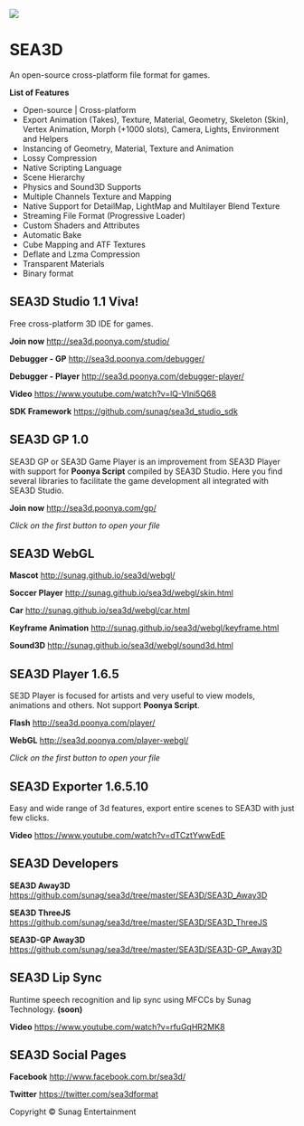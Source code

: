 [<img src="http://sunag.github.io/sea3d/tags/Top-BlackClean.jpg"/>](http://sea3d.poonya.com/)

SEA3D
==

An open-source cross-platform file format for games.

**List of Features**

* Open-source | Cross-platform
* Export Animation (Takes), Texture, Material, Geometry, Skeleton (Skin), Vertex Animation, Morph (+1000 slots), Camera, Lights, Environment and Helpers
* Instancing of Geometry, Material, Texture and Animation
* Lossy Compression
* Native Scripting Language
* Scene Hierarchy
* Physics and Sound3D Supports
* Multiple Channels Texture and Mapping
* Native Support for DetailMap, LightMap and Multilayer Blend Texture
* Streaming File Format (Progressive Loader)
* Custom Shaders and Attributes
* Automatic Bake
* Cube Mapping and ATF Textures
* Deflate and Lzma Compression
* Transparent Materials
* Binary format

SEA3D Studio 1.1 Viva!
--
Free cross-platform 3D IDE for games.

**Join now** http://sea3d.poonya.com/studio/

**Debugger - GP** http://sea3d.poonya.com/debugger/

**Debugger - Player** http://sea3d.poonya.com/debugger-player/

**Video** https://www.youtube.com/watch?v=lQ-VIni5Q68

**SDK Framework** https://github.com/sunag/sea3d_studio_sdk

SEA3D GP 1.0
--
SEA3D GP or SEA3D Game Player is an improvement from SEA3D Player with support for **Poonya Script** compiled by SEA3D Studio. Here you find several libraries to facilitate the game development all integrated with SEA3D Studio.

**Join now** http://sea3d.poonya.com/gp/

*Click on the first button to open your file*

SEA3D WebGL
--

**Mascot** http://sunag.github.io/sea3d/webgl/

**Soccer Player** http://sunag.github.io/sea3d/webgl/skin.html

**Car** http://sunag.github.io/sea3d/webgl/car.html

**Keyframe Animation** http://sunag.github.io/sea3d/webgl/keyframe.html

**Sound3D** http://sunag.github.io/sea3d/webgl/sound3d.html

SEA3D Player 1.6.5
--
SE3D Player is focused for artists and very useful to view models, animations and others. Not support **Poonya Script**.

**Flash** http://sea3d.poonya.com/player/

**WebGL** http://sea3d.poonya.com/player-webgl/

*Click on the first button to open your file*

SEA3D Exporter 1.6.5.10
--
Easy and wide range of 3d features, export entire scenes to SEA3D with just few clicks.

**Video** https://www.youtube.com/watch?v=dTCztYwwEdE

SEA3D Developers
--

**SEA3D Away3D** https://github.com/sunag/sea3d/tree/master/SEA3D/SEA3D_Away3D

**SEA3D ThreeJS** https://github.com/sunag/sea3d/tree/master/SEA3D/SEA3D_ThreeJS

**SEA3D-GP Away3D** https://github.com/sunag/sea3d/tree/master/SEA3D/SEA3D-GP_Away3D

SEA3D Lip Sync
--
Runtime speech recognition and lip sync using MFCCs by Sunag Technology. **(soon)**

**Video** https://www.youtube.com/watch?v=rfuGqHR2MK8

SEA3D Social Pages
--

**Facebook** http://www.facebook.com.br/sea3d/

**Twitter** https://twitter.com/sea3dformat

Copyright © Sunag Entertainment
